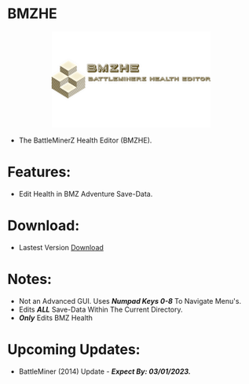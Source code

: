 # BMZHE

<p align="center">
    <img width="324" height="196" src="https://github.com/Cracko298/BMZHE/blob/main/img0.png?raw=true" alt="BMZHE (BattleMinerZ Health Editor).">
</p>

- The BattleMinerZ Health Editor (BMZHE).


# Features:
- Edit Health in BMZ Adventure Save-Data.

# Download:
- Lastest Version [Download]()

# Notes:
- Not an Advanced GUI. Uses ***Numpad Keys 0-8*** To Navigate Menu's.
- Edits ***ALL*** Save-Data Within The Current Directory.
- ***Only*** Edits BMZ Health

# Upcoming Updates:
- BattleMiner (2014) Update - ***Expect By: 03/01/2023.***
